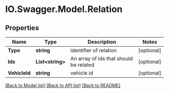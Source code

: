 # IO.Swagger.Model.Relation
## Properties

Name | Type | Description | Notes
------------ | ------------- | ------------- | -------------
**Type** | **string** | identifier of relation | [optional] 
**Ids** | **List&lt;string&gt;** | An array of ids that should be related | [optional] 
**VehicleId** | **string** | vehicle id | [optional] 

[[Back to Model list]](../README.md#documentation-for-models) [[Back to API list]](../README.md#documentation-for-api-endpoints) [[Back to README]](../README.md)

